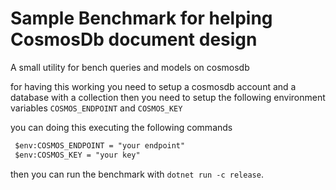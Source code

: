 # Sample Benchmark for helping CosmosDb document design
A small utility for bench queries and models on cosmosdb

for having this working you need to setup a cosmosdb account and a database with a collection
then you need to setup the following environment variables ```COSMOS_ENDPOINT``` and ```COSMOS_KEY```

you can doing this executing the following commands

```ps
 $env:COSMOS_ENDPOINT = "your endpoint"
 $env:COSMOS_KEY = "your key"
```

then you can run the benchmark with ```dotnet run -c release```. 

